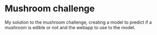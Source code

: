 # Mushroom challenge

My solution to the mushroom challenge, creating a model to predict if a mushroom is edible or not and the webapp to use to the model.
